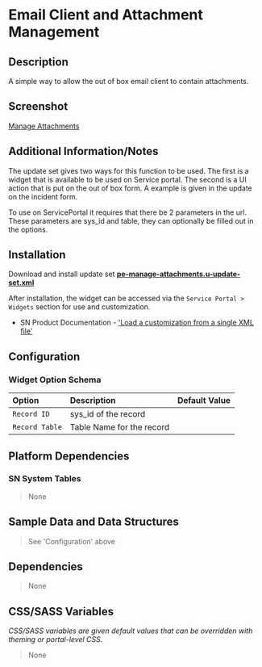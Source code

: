 # Email Client and Attachment Management

## Description

A simple way to allow the out of box email client to contain attachments.

## Screenshot

[Manage Attachments](../images/pe-manage-attachments.png)

## Additional Information/Notes

The update set gives two ways for this function to be used. The first is a widget that is available to be used on Service portal. The second is a UI action that is put on the out of box form. A example is given in the update on the incident form.

To use on ServicePortal it requires that there be 2 parameters in the url. These parameters are sys_id and table, they can optionally be filled out in the options.	

## Installation

Download and install update set **[pe-manage-attachments.u-update-set.xml](https://github.com/platform-experience/serviceportal-widget-library/blob/master/pe-manage-attachments/pe-manage-attachments.u-update-set.xml)**

After installation, the widget can be accessed via the `Service Portal > Widgets` section for use and customization.

* SN Product Documentation - ['Load a customization from a single XML file'](https://docs.servicenow.com/bundle/kingston-application-development/page/build/system-update-sets/task/t_SaveAnUpdateSetAsAnXMLFile.html)

## Configuration

### Widget Option Schema

| Option | Description | Default Value |
| :--- | :--- | :--- |
| `Record ID` | sys_id of the record | |
| `Record Table` | Table Name for the record | |

## Platform Dependencies

### SN System Tables

> None

## Sample Data and Data Structures

> See 'Configuration' above

## Dependencies
> None

## CSS/SASS Variables

_CSS/SASS variables are given default values that can be overridden with theming or portal-level CSS._

> None